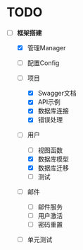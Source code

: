 # TODO
- [ ] **框架搭建**
    - [x] 管理Manager
    - [ ] 配置Config
    - [ ] 项目
        - [x] Swagger文档
        - [x] API示例
        - [x] 数据库连接 
        - [x] 错误处理
    - [ ] 用户
        - [ ] 视图函数
        - [x] 数据库模型
        - [x] 数据库迁移
        - [ ] 测试
    - [ ] 邮件
        - [ ] 邮件服务
        - [ ] 用户激活
        - [ ] 密码重置
    - [ ] 单元测试
    
